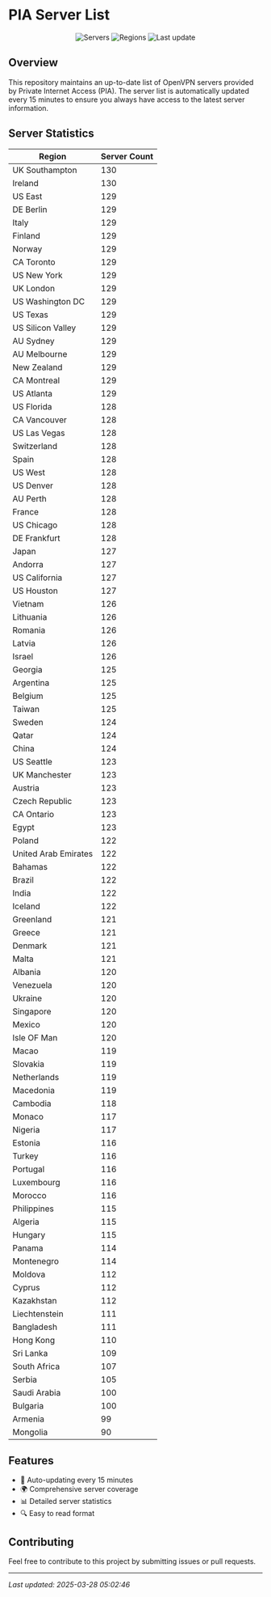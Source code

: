 # PIA Server List

<div align="center">

![Servers](https://img.shields.io/badge/servers-11,775-blue)
![Regions](https://img.shields.io/badge/regions-97-blue)
![Last update](https://img.shields.io/badge/Last_Updated-March_28_2025_00:02_EST-blue)

</div>

## Overview
This repository maintains an up-to-date list of OpenVPN servers provided by Private Internet Access (PIA). The server list is automatically updated every 15 minutes to ensure you always have access to the latest server information.

## Server Statistics
| Region | Server Count |
|--------|--------------|
| UK Southampton                 | 130          |
| Ireland                        | 130          |
| US East                        | 129          |
| DE Berlin                      | 129          |
| Italy                          | 129          |
| Finland                        | 129          |
| Norway                         | 129          |
| CA Toronto                     | 129          |
| US New York                    | 129          |
| UK London                      | 129          |
| US Washington DC               | 129          |
| US Texas                       | 129          |
| US Silicon Valley              | 129          |
| AU Sydney                      | 129          |
| AU Melbourne                   | 129          |
| New Zealand                    | 129          |
| CA Montreal                    | 129          |
| US Atlanta                     | 129          |
| US Florida                     | 128          |
| CA Vancouver                   | 128          |
| US Las Vegas                   | 128          |
| Switzerland                    | 128          |
| Spain                          | 128          |
| US West                        | 128          |
| US Denver                      | 128          |
| AU Perth                       | 128          |
| France                         | 128          |
| US Chicago                     | 128          |
| DE Frankfurt                   | 128          |
| Japan                          | 127          |
| Andorra                        | 127          |
| US California                  | 127          |
| US Houston                     | 127          |
| Vietnam                        | 126          |
| Lithuania                      | 126          |
| Romania                        | 126          |
| Latvia                         | 126          |
| Israel                         | 126          |
| Georgia                        | 125          |
| Argentina                      | 125          |
| Belgium                        | 125          |
| Taiwan                         | 125          |
| Sweden                         | 124          |
| Qatar                          | 124          |
| China                          | 124          |
| US Seattle                     | 123          |
| UK Manchester                  | 123          |
| Austria                        | 123          |
| Czech Republic                 | 123          |
| CA Ontario                     | 123          |
| Egypt                          | 123          |
| Poland                         | 122          |
| United Arab Emirates           | 122          |
| Bahamas                        | 122          |
| Brazil                         | 122          |
| India                          | 122          |
| Iceland                        | 122          |
| Greenland                      | 121          |
| Greece                         | 121          |
| Denmark                        | 121          |
| Malta                          | 121          |
| Albania                        | 120          |
| Venezuela                      | 120          |
| Ukraine                        | 120          |
| Singapore                      | 120          |
| Mexico                         | 120          |
| Isle OF Man                    | 120          |
| Macao                          | 119          |
| Slovakia                       | 119          |
| Netherlands                    | 119          |
| Macedonia                      | 119          |
| Cambodia                       | 118          |
| Monaco                         | 117          |
| Nigeria                        | 117          |
| Estonia                        | 116          |
| Turkey                         | 116          |
| Portugal                       | 116          |
| Luxembourg                     | 116          |
| Morocco                        | 116          |
| Philippines                    | 115          |
| Algeria                        | 115          |
| Hungary                        | 115          |
| Panama                         | 114          |
| Montenegro                     | 114          |
| Moldova                        | 112          |
| Cyprus                         | 112          |
| Kazakhstan                     | 112          |
| Liechtenstein                  | 111          |
| Bangladesh                     | 111          |
| Hong Kong                      | 110          |
| Sri Lanka                      | 109          |
| South Africa                   | 107          |
| Serbia                         | 105          |
| Saudi Arabia                   | 100          |
| Bulgaria                       | 100          |
| Armenia                        | 99           |
| Mongolia                       | 90           |

## Features
- 🔄 Auto-updating every 15 minutes
- 🌍 Comprehensive server coverage
- 📊 Detailed server statistics
- 🔍 Easy to read format

## Contributing
Feel free to contribute to this project by submitting issues or pull requests.

---
*Last updated: 2025-03-28 05:02:46*